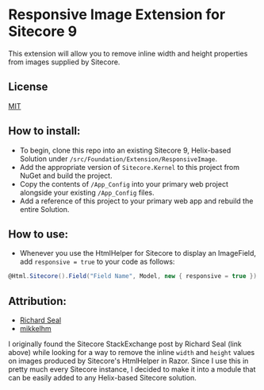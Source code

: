 # Responsive Image Extension for Sitecore 9

This extension will allow you to remove inline width and height properties from images supplied by Sitecore.

## License
[MIT](/LICENSE.md)

## How to install:
- To begin, clone this repo into an existing Sitecore 9, Helix-based Solution under `/src/Foundation/Extension/ResponsiveImage`.
- Add the appropriate version of `Sitecore.Kernel` to this project from NuGet and build the project.
- Copy the contents of `/App_Config` into your primary web project alongside your existing `/App_Config` files.
- Add a reference of this project to your primary web app and rebuild the entire Solution.

## How to use:
- Whenever you use the HtmlHelper for Sitecore to display an ImageField, add `responsive = true` to your code as follows:
```C#
@Html.Sitecore().Field("Field Name", Model, new { responsive = true })
```

## Attribution:
- [Richard Seal](https://sitecore.stackexchange.com/a/1555/3838)
- [mikkelhm](https://www.mikkelhm.dk/archive/removing-width-and-height-tags-from-fieldrenderer-and-scimage/)

I originally found the Sitecore StackExchange post by Richard Seal (link above) while looking for a way to remove the inline `width` and `height` values on images produced by Sitecore's HtmlHelper in Razor. Since I use this in pretty much every Sitecore instance, I decided to make it into a module that can be easily added to any Helix-based Sitecore solution.
